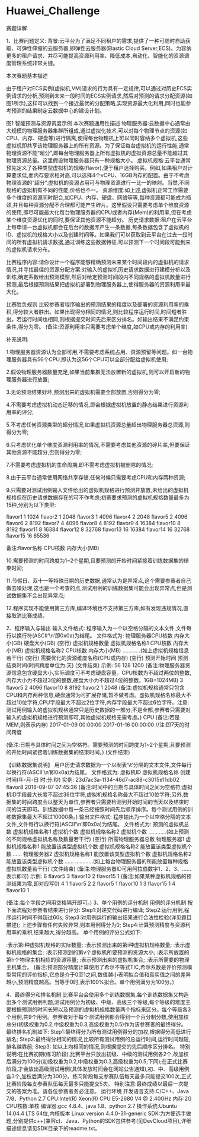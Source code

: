 # Huawei_Challenge

赛题详解

1、比赛问题定义:
背景:云平台为了满足不同租户的需求,提供了一种可随时自助获取、可弹性伸缩的云服务器,即弹性云服务器(Elastic Cloud Server,ECS)。为容纳更多的租户请求、并尽可能提高资源利用率、降低成本,自动化、智能化的资源调度管理系统非常关键。

本次赛题基本描述

由于租户对ECS实例(虚拟机,VM)请求的行为具有一定规律,可以通过对历史ECS实例请求的分析,预测到未来一段时间的ECS实例请求,然后对预测的请求分配资源(如图1所示),这样可以找到一个接近最优的分配策略,实现资源最大化利用,同时也能参考预测的结果制定云数据中心的建设计划。

图1 智能预测与资源调度示例
本次赛题通用性描述
物理服务器:云数据中心通常由大规模的物理服务器集群所组成,通过虚拟化技术,可以对每个物理节点的资源(如CPU、内存、硬盘等)进行隔离,使得每台物理机上可以同时容纳多个虚拟机,这些虚拟机即共享该物理服务器上的所有资源。为了保证每台虚拟机的运行性能,通常物理资源不能“超分”,即每台物理服务器上所有虚拟机的虚拟资源总量不能超过其物理资源总量。这里假设物理服务器只有一种规格大小。
虚拟机规格:云平台通常预先定义了各种类型虚拟机的规格(flavor),便于租户选择购买。例如,如果租户对计算要求低,而内存要求相对高,可以选择4个vCPU、16GB内存的配置。由于不考虑物理资源的“超分”,虚拟机的资源占用可与物理资源进行一比一的映射。当然,不同规格的虚拟机有不同的性能,价格也不一。
资源维度:如上述,虚拟机正常工作需要多个维度的资源同时配合,如CPU、内存、硬盘、网络等等,每种资源都可能成为瓶颈,并且每种资源分配不合理都可能产生碎片。这里假设只需要考虑单个维度资源的使用,即尽可能最大化每台物理服务器的CPU或者内存(Mem)的利用率,但在考虑某个维度资源优化的同时,要保证其他资源不能超分。
历史请求数据:租户在云平台上每申请一台虚拟机都会在后台的数据库产生一条数据,每条数据包含了虚拟机的ID、虚拟机的规格大小以及创建时间等。如果我们可以获取到云平台在过去一段时间的所有虚拟机请求数据,通过训练这些数据特征,可以预测下一个时间段可能到来的虚拟机请求分布。

比赛程序内容:请你设计一个程序能够精确预测未来某个时间段内的虚拟机的请求情况,并寻找最佳的资源分配方案:对输入的虚拟机历史请求数据进行建模分析以及训练,确定系数给出预测模型,然后对给定预测时间段内不同规格的虚拟机数量进行预测,最后根据预测结果把虚拟机部署到物理服务器上,使得服务器的资源利用率最大化。

比赛胜负规则
比较参赛者程序输出的预测结果的精度以及部署的资源利用率的乘积,得分较大者胜出。如果出现得分相同的情况,则比较程序运行时间,时间短者胜出。若运行时间也相同,则根据提交时间先后来区分排名。如输出结果不满足约束条件,得分为零。 (备注:资源利用率只需要考虑单个维度,如CPU或内存的利用率)

补充说明:

1.物理服务器资源认为全部可用,不需要考虑系统占用、资源预留等问题。如一台物理服务器具有56个CPU,即认为这56个CPU可以全部分配给虚拟机使用;

2.假设物理服务器数量充足,如果当前集群无法放置新的虚拟机,则可以开启新的物理服务器进行放置;

3.无论预测结果好坏,预测出来的虚拟机需要全部放置,否则得分为零;

4.不需要考虑虚拟机动态迁移的情况,即会根据虚拟机放置的静态结果进行资源利用率的评分;

5.不考虑任何资源类型的超分情况,如果虚拟机资源总量超出物理服务器总资源,则得分为零;

6.只考虑优化单个维度资源利用率的情况,不需要考虑其他资源的碎片率,但要保证其他资源不能超分,否则得分为零;

7.不需要考虑虚拟机的生命周期,即不需考虑虚拟机被删除的情况;

8.由于云平台通常使用网络共享存储,任何时候只需要考虑CPU和内存两种资源;

9.只需要对测试用例输入文件给出的虚拟机规格进行预测并放置,未给出的虚拟机规格但在历史请求数据存在的可不作考虑;初赛要求预测的虚拟机规格数量最多为15种,分别为以下类型:

flavor1 1 1024
flavor2 1 2048
flavor3 1 4096
flavor4 2 2048
flavor5 2 4096
flavor6 2 8192
flavor7 4 4096
flavor8 4 8192
flavor9 4 16384
flavor10 8 8192
flavor11 8 16384
flavor12 8 32768
flavor13 16 16384
flavor14 16 32768
flavor15 16 65536

备注:flavor名称 CPU核数 内存大小(MB)

10.需要预测的时间跨度为1~2个星期,且要预测的开始时间紧接着训练数据集的结束时间;

11.节假日、双十一等特殊日期的历史数据,通常认为是异常点,这个需要参赛者自己做去噪处理,这也是一个考查的点,测试用例的训练数据集可能会出现异常点,但是测试数据集不会出现异常点;

12.程序实现不能使用第三方库,编译环境也不支持第三方库,如有发现违规情况,直接取消比赛成绩。

2、程序输入与输出
输入文件格式:
程序输入为一个以空格分隔的文本文件,文件每行以换行符(ASCII’\n’即0x0a)为结尾。
文件格式为:
物理服务器CPU核数 内存大小(GB) 硬盘大小(GB)
(空行)
虚拟机规格数量
虚拟机规格名称1 CPU核数 内存大小(MB)
虚拟机规格名称2 CPU核数 内存大小(MB)
............(如上虚拟机规格信息若干行)
(空行)
需要优化的资源维度名称(CPU或内存)
(空行)
预测开始时间
预测结束时间(时间跨度单位为:天)
(文件结束)
示例:
56 128 1200
(备注:物理服务器资源信息包含硬盘大小,实际调度可不考虑硬盘容量。CPU核数为不超过两位的整数,内存大小为不超过3位的整数,硬盘大小为不超过4位的整数。1GB=1024MB)
3
flavor5 2 4096
flavor10 8 8192
flavor2 1 2048
(备注:虚拟机规格通常只包含CPU和内存两种信息,硬盘通常为可扩展存储,暂不做考虑。虚拟机规格名称最大不超过10位字符,CPU字段最大不超过2位字符,内存字段最大不超过6位字符。注意:测试用例输入的虚拟机规格通常只是历史数据的一部分,不是全部,参赛者只需要对输入的虚拟机规格进行预测即可,其他虚拟机规格无需考虑。)
CPU
(备注:若是MEM,则表示内存)
2017-01-09 00:00:00
2017-01-16 00:00:00 //注:即7天的时间跨度

(备注:日期与具体时间之间为空格符。需要预测的时间跨度为1~2个星期,且要预测的开始时间紧接着训练数据集的结束时间。)
(文件结束)

【训练数据集说明】
用户历史请求数据为一个以制表’\t’分隔的文本文件,文件每行以换行符(ASCII’\n’即0x0a)为结尾。
文件格式为:
虚拟机ID 虚拟机规格名称 创建时间(年-月-日 时:分:秒)
实例:
23d7ac3a-1134-46d7-ac88-c3015e11db02 flavor8 2016-09-07 07:45:36
(备注:时间中的日期与具体时间之间为空格符;虚拟机ID字段最大长度不超过36位字符,虚拟机规格名称最大不超过10位字符;另外,数据集的时间跨度会以整天为单位,参赛者只需要检测到开始时间的当天以及结束时间的当天即可。训练数据中每一条已经按照时间先后顺序排序。每个测试用例的训练数据集最大不超过10000条。)
输出文件格式:
程序输出为一个以空格分隔的文本文件,文件每行以换行符(ASCII’\n’即0x0a)为结尾。
文件格式为:
预测的虚拟机总数
虚拟机规格名称1 虚拟机个数
虚拟机规格名称2 虚拟机个数
............(如上预测的不同规格虚拟机名称及数量若干行)
(空行)
所需物理服务器总数
物理服务器1 虚拟机规格名称1 能放置该类型虚拟机个数 虚拟机规格名称2 能放置该类型虚拟机个数 ......
物理服务器2 虚拟机规格名称1 能放置该类型虚拟机个数 虚拟机规格名称2 能放置该类型虚拟机个数 ......
............(如上每台物理服务器的所能放置每种规格虚拟机数量若干行)
(文件结束)
(备注:物理服务器ID可用阿拉伯数字1、2、3、......表示即可)
示例:
6
flavor5  3
flavor10  2
flavor15  1
(备注:如果某种虚拟机规格的预测结果为零,即对应写0)
4
1  flavor5  2
2  flavor5  1  flavor10  1
3  flavor15  1
4  flavor10  1

(备注:每个字段之间用空格隔开即可。)
3、单个用例的评分机制
用例的评分机制
按下面流程对参赛者结果进行评分:
Step1:对递交代码进行编译;
Step2:运行用例,程序运行时间不得超过60s;
Step3:对用例运行的输出结果进行合法性检验(详见题目描述);
上述步骤有任何失败异常,则本用例得分为0;
Step4:计算预测精度与资源利用率的乘积,结果越大,得分越高。
单个用例的评分公式如下:

:表示第i种虚拟机规格的实际数量;
:表示预测出来的第i种虚拟机规格数量;
:表示虚拟机规格的集合;
:表示预测到的第v个虚拟机所要预测的资源大小;
:表示所放置的第h个物理主机相应的资源容量;
:表示预测出来的虚拟机集合;
:表示所需要的物理主机集合。
(备注:预测部分精度计算使用了希尔不等式TIC,希尔系数是评价预测模型常用的评价指标,它总是介于0至1之间,数值越小表明拟合值和真实值之间的差异越小,预测精度越高。当等于0时,表示100%拟合。单个用例满分为100分。)

4、最终得分和排名机制
比赛平台会使用多个训练数据集,每个训练数据集又构造出多个测试用例判题,测试用例分为初级、中级、高级三个等级,每个等级的难度主要根据预测的时间长短以及预测的虚拟机规格数量两个指标来区分。每个等级各3个用例,共9个用例。参赛者对于每个测试用例都会得到一个百分制分数,使用加权总分(初级权重为0.2,中级权重为0.3,高级权重为0.5)作为该参赛者的最终得分。
最终排名机制如下:
Step1:最终得分为所有测试用例得分的加权,根据得分高低进行排名;
Step2:最终得分相同的情况,比较所有测试用例的总运行时间,运行时间越短,排名越靠前;
Step3: 如以上均相同的情况,则根据提交的先后顺序区分排名。
特别说明:在比赛初期(练习阶段),比赛平台只放出初级、中级的测试用例各2个,故加权后满分为100分(初级权重为0.2,中级权重为0.3,高级权重为0.5;下同);在正式比赛阶段,才会放出高级测试用例(具体发放时间会在网站公告通知),初、中、高级用例各3个,加权后满分为300分。练习阶段每支参赛队伍每天最多只能提交100次,正式比赛阶段每支参赛队伍每天最多只能提交5次。
特别注意:最终成绩以最后一次提交的答案为准。请各位参赛者务必注意。
运行环境
开发语言支持:C/C++、Java 7/8、Python 2.7
CPU:Intel(R) Xeon(R) CPU E5-2680 V4 @ 2.40GHz
内存:2G
CPU核数:单核
编译器:gcc 4.8.4、java 1.8、python 2.7
操作系统:Ubuntu 14.04.4 LTS 64位,内核版本 Linux version 4.4.0-31-generic
SDK:为方便选手做题,分别提供c++(兼容c)、Java、Python的SDK包供参考(见DevCloud项目),详细描述信息请见SDK目录下的readme.txt。
